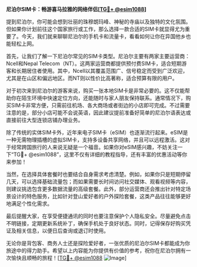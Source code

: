 **尼泊尔SIM卡：畅游喜马拉雅的网络伴侣[[TG💪+ @esim1088](https://t.me/s/esim1088)]**

提到尼泊尔，你可能会想到壮丽的珠穆朗玛峰、神秘的寺庙以及独特的文化氛围。但如果你计划前往这个国家旅行或工作，那么选择一款合适的SIM卡就显得尤为重要了。今天，我们就来聊聊尼泊尔的手机卡和流量卡，看看如何让你在异国他乡也能轻松上网。

首先，让我们了解一下尼泊尔常见的SIM卡类型。尼泊尔主要有两家主要运营商：Ncell和Nepal Telecom（NT）。这两家运营商都提供预付费SIM卡，适合短期游客和长期居住者使用。其中，Ncell以其覆盖范围广、信号稳定而受到广泛欢迎，尤其是在山区和偏远地区。而NT则以性价比高著称，适合预算有限的用户。

对于初次来到尼泊尔的游客来说，购买一张本地SIM卡是非常必要的。这不仅能帮助你在陌生环境中快速定位方向，还能随时与家人朋友保持联系。通常情况下，购买SIM卡非常方便，只需前往机场、各大商场或者街边的小店即可完成。不过需要注意的是，部分小店可能不会说英语，因此建议提前准备好简单的尼泊尔语表达或直接前往大型连锁店铺办理业务。

除了传统的实体SIM卡外，近年来电子SIM卡（eSIM）也逐渐流行起来。eSIM是一种无需物理插槽的虚拟SIM卡，支持多设备共享网络，并且可以远程激活。这对于经常跨国旅行的人来说无疑是一个福音。如果你对eSIM感兴趣，不妨关注一下“TG💪+ @esim1088”，这里不仅有详细的教程指导，还有丰富的优惠活动等你来参加！

当然，在选择具体套餐时也要结合自身需求考虑清楚。例如，如果你只是短期停留几天，可以选择基础流量包；而如果需要长时间访问社交媒体、观看视频等内容，则建议挑选包含更多数据流量的高级套餐。此外，部分运营商还会推出针对特定场景设计的特色服务，比如针对登山爱好者的户外探险套餐，这类产品往往能够更好地满足个性化需求。

最后提醒大家，在享受便捷通讯的同时也要注意保护个人隐私安全。尽量避免点击不明链接，定期更新系统补丁，确保手机处于良好状态。同时，记得保存好购买凭证及相关信息，以便日后查询或退订时使用。

无论你是背包客、商务人士还是探险爱好者，一张优质的尼泊尔SIM卡都能成为你旅途中的得力助手。希望以上内容能为你提供有价值的参考，祝你在尼泊尔拥有一次愉快且顺畅的旅程！[[TG💪+ @esim1088](https://t.me/s/esim1088) ![Image](https://i.postimg.cc/4NQfJmqS/Snipaste-2025-05-13-00-14-12.png)]